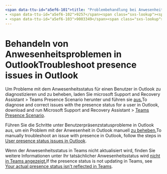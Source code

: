```yaml
---
<span data-ttu-id="a5ef6-101">title: "Problembehandlung bei Anwesenheitsproblemen in Outlook" ms.author: pebaum author: pebaum manager: scotv ms.date: 08.04.2021 ms.audience: Admin ms.topic: article ms.service: o365-administration ROBOT: NOINDEX, NOFOLLOW localization_priority: Priority ms.collection: Adm_O365 ms.custom: (</span><span class="sxs-lookup"><span data-stu-id="a5ef6-101">title: "Troubleshoot presence issues in Outlook" ms.author: pebaum author: pebaum manager: scotv ms.date: 04/8/2021 ms.audience: Admin ms.topic: article ms.service: o365-administration ROBOTS: NOINDEX, NOFOLLOW localization_priority: Priority ms.collection: Adm_O365 ms.custom: (</span></span>
- <span data-ttu-id="a5ef6-102">9257</span><span class="sxs-lookup"><span data-stu-id="a5ef6-102">9257</span></span>
- <span data-ttu-id="a5ef6-103">9003349</span><span class="sxs-lookup"><span data-stu-id="a5ef6-103">9003349</span></span>
---
```


# <a name="troubleshoot-presence-issues-in-outlook"></a><span data-ttu-id="a5ef6-104">Behandeln von Anwesenheitsproblemen in Outlook</span><span class="sxs-lookup"><span data-stu-id="a5ef6-104">Troubleshoot presence issues in Outlook</span></span>

<span data-ttu-id="a5ef6-105">Um Probleme mit dem Anwesenheitsstatus für einen Benutzer in Outlook zu diagnostizieren und zu beheben, laden Sie microsoft Support and Recovery Assistant > Teams Presence Scenario herunter und führen sie [aus.](https://aka.ms/SaRA-TeamsPresenceScenario)</span><span class="sxs-lookup"><span data-stu-id="a5ef6-105">To diagnose and correct issues with the presence status for a user in Outlook, download and run Microsoft Support and Recovery Assistant > [Teams Presence Scenario](https://aka.ms/SaRA-TeamsPresenceScenario).</span></span>

<span data-ttu-id="a5ef6-106">Führen Sie die Schritte unter Benutzerpräsenzstatusprobleme in Outlook aus, um ein Problem mit der Anwesenheit in Outlook manuell [zu beheben.](https://docs.microsoft.com/microsoftteams/troubleshoot/teams-im-presence/issues-with-presence-in-outlook)</span><span class="sxs-lookup"><span data-stu-id="a5ef6-106">To manually troubleshoot an issue with presence in Outlook, follow the steps in [User presence status issues in Outlook](https://docs.microsoft.com/microsoftteams/troubleshoot/teams-im-presence/issues-with-presence-in-outlook).</span></span>

<span data-ttu-id="a5ef6-107">Wenn der Anwesenheitsstatus in Teams nicht aktualisiert wird, finden Sie weitere Informationen unter Ihr tatsächlicher Anwesenheitsstatus wird [nicht in Teams angezeigt.](https://docs.microsoft.com/microsoftteams/troubleshoot/teams-im-presence/presence-not-show-actual-status)</span><span class="sxs-lookup"><span data-stu-id="a5ef6-107">If the presence status is not updating in Teams, see [Your actual presence status isn't reflected in Teams](https://docs.microsoft.com/microsoftteams/troubleshoot/teams-im-presence/presence-not-show-actual-status).</span></span>
